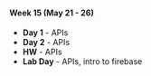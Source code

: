 #### Week 15 (May 21 - 26)
* **Day 1** - APIs
* **Day 2** - APIs
* **HW** - APIs
* **Lab Day** - APIs, intro to firebase